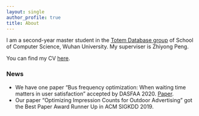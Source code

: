 ```yaml
---
layout: single
author_profile: true
title: About
---
```


I am a second-year master student in the [Totem Database group](totemdb.whu.edu.cn) of School of Computer Science, Wuhan University. My superviser is Zhiyong Peng. 

You can find my CV [here](/assets/files/CV.pdf).

### News
* We have one paper “Bus frequency optimization: When waiting time matters in user satisfaction” accepted by DASFAA 2020.  [Paper](https://arxiv.org/abs/2004.07812).
* Our paper “Optimizing Impression Counts for Outdoor Advertising” got the Best Paper Award Runner Up in ACM SIGKDD 2019.
